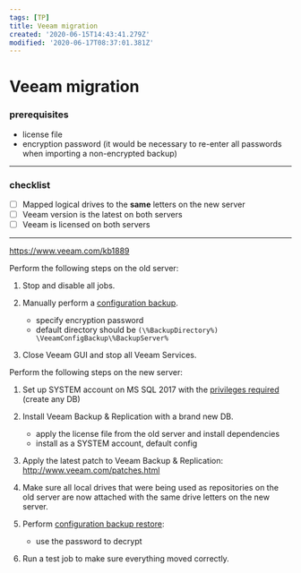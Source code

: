 ```yaml
---
tags: [TP]
title: Veeam migration
created: '2020-06-15T14:43:41.279Z'
modified: '2020-06-17T08:37:01.381Z'
---
```


# Veeam migration 


### prerequisites
- license file
- encryption password (it would be necessary to re-enter all passwords when importing a non-encrypted backup)

--- 
### checklist
- [ ] Mapped logical drives to the __same__ letters on the new server
- [ ] Veeam version is the latest on both servers
- [ ] Veeam is licensed on both servers
--- 

https://www.veeam.com/kb1889
 

Perform the following steps on the old server:
1. Stop and disable all jobs.
1. Manually perform a [configuration backup](https://helpcenter.veeam.com/docs/backup/vsphere/vbr_config_manually.html?ver=100).
    - specify encryption password
    - default directory should be `(\%BackupDirectory%) \VeeamConfigBackup\%BackupServer%`

1. Close Veeam GUI and stop all Veeam Services.

Perform the following steps on the new server:
1. Set up SYSTEM account on MS SQL 2017 with the [privileges required](https://helpcenter.veeam.com/docs/backup/vsphere/required_permissions.html?ver=100#rpvbr) (create any DB)
1. Install Veeam Backup & Replication with a brand new DB. 
    - apply the license file from the old server and install dependencies
    - install as a SYSTEM account, default config
1. Apply the latest patch to Veeam Backup & Replication: http://www.veeam.com/patches.html
1. Make sure all local drives that were being used as repositories on the old server are now attached with the same drive letters on the new server.
1. Perform [configuration backup restore](https://helpcenter.veeam.com/docs/backup/vsphere/vbr_config_restore.html?ver=100):
    - use the password to decrypt

1. Run a test job to make sure everything moved correctly.


